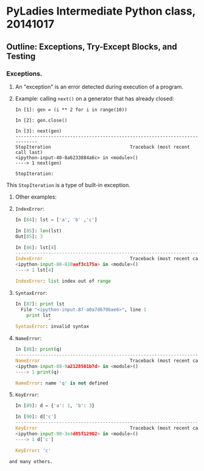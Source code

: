 # PyLadies Intermediate Python class, 20141017

## Outline: Exceptions, Try-Except Blocks, and Testing

### Exceptions. 

 1. An "exception" is an error detected during execution of a program.

 1. Example: calling `next()` on a generator that has already closed:

        In [1]: gen = (i ** 2 for i in range(10))
        
        In [2]: gen.close()
        
        In [3]: next(gen)
        ---------------------------------------------------------------------------
        StopIteration                             Traceback (most recent call last)
        <ipython-input-40-8a6233884a6c> in <module>()
        ----> 1 next(gen)
        
        StopIteration: 

   This `StopIteration` is a type of built-in exception.

 1. Other examples:
 
   2. `IndexError`:

        ```python
        In [84]: lst = ['a', 'b' ,'c']
        
        In [85]: len(lst)
        Out[85]: 3
        
        In [86]: lst[4]
        ---------------------------------------------------------------------------
        IndexError                                Traceback (most recent call last)
        <ipython-input-86-810aaf3c175a> in <module>()
        ----> 1 lst[4]
        
        IndexError: list index out of range
        ```

   2. `SyntaxError`:

        ```python
        In [87]: print lst
          File "<ipython-input-87-a0a7d679bae6>", line 1
            print lst
                    ^
        SyntaxError: invalid syntax
        ```

   2. `NameError`:

        ```python
        In [88]: print(q)
        ---------------------------------------------------------------------------
        NameError                                 Traceback (most recent call last)
        <ipython-input-88-9a2128501b7d> in <module>()
        ----> 1 print(q)
        
        NameError: name 'q' is not defined
        ```

   2. `KeyError`:

        ```python
        In [89]: d = {'a': 1, 'b': 3}
        
        In [90]: d['c']
        ---------------------------------------------------------------------------
        KeyError                                  Traceback (most recent call last)
        <ipython-input-90-3e4d85f12902> in <module>()
        ----> 1 d['c']
        
        KeyError: 'c'
        ```

     and many others.
